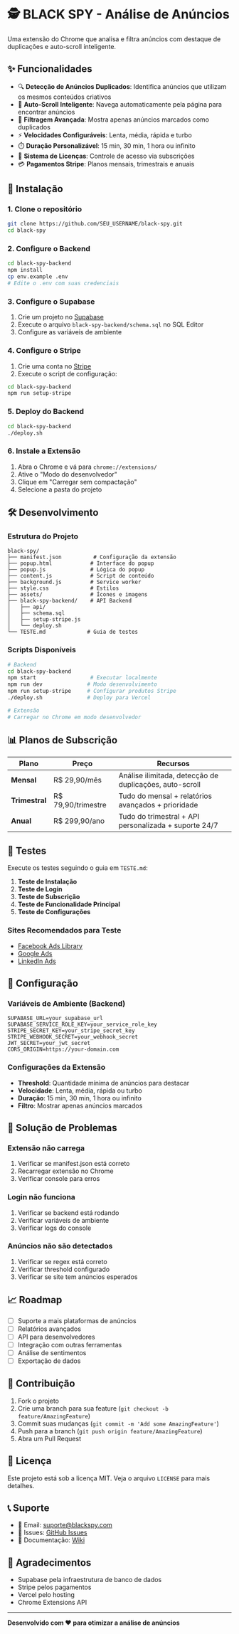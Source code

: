 # 🕵️ BLACK SPY - Análise de Anúncios

Uma extensão do Chrome que analisa e filtra anúncios com destaque de duplicações e auto-scroll inteligente.

## ✨ Funcionalidades

- 🔍 **Detecção de Anúncios Duplicados**: Identifica anúncios que utilizam os mesmos conteúdos criativos
- 🚀 **Auto-Scroll Inteligente**: Navega automaticamente pela página para encontrar anúncios
- 🎯 **Filtragem Avançada**: Mostra apenas anúncios marcados como duplicados
- ⚡ **Velocidades Configuráveis**: Lenta, média, rápida e turbo
- ⏱️ **Duração Personalizável**: 15 min, 30 min, 1 hora ou infinito
- 🔐 **Sistema de Licenças**: Controle de acesso via subscrições
- 💳 **Pagamentos Stripe**: Planos mensais, trimestrais e anuais

## 🚀 Instalação

### 1. Clone o repositório
```bash
git clone https://github.com/SEU_USERNAME/black-spy.git
cd black-spy
```

### 2. Configure o Backend
```bash
cd black-spy-backend
npm install
cp env.example .env
# Edite o .env com suas credenciais
```

### 3. Configure o Supabase
1. Crie um projeto no [Supabase](https://supabase.com)
2. Execute o arquivo `black-spy-backend/schema.sql` no SQL Editor
3. Configure as variáveis de ambiente

### 4. Configure o Stripe
1. Crie uma conta no [Stripe](https://stripe.com)
2. Execute o script de configuração:
```bash
cd black-spy-backend
npm run setup-stripe
```

### 5. Deploy do Backend
```bash
cd black-spy-backend
./deploy.sh
```

### 6. Instale a Extensão
1. Abra o Chrome e vá para `chrome://extensions/`
2. Ative o "Modo do desenvolvedor"
3. Clique em "Carregar sem compactação"
4. Selecione a pasta do projeto

## 🛠️ Desenvolvimento

### Estrutura do Projeto
```
black-spy/
├── manifest.json          # Configuração da extensão
├── popup.html            # Interface do popup
├── popup.js              # Lógica do popup
├── content.js            # Script de conteúdo
├── background.js         # Service worker
├── style.css             # Estilos
├── assets/               # Ícones e imagens
├── black-spy-backend/    # API Backend
│   ├── api/
│   ├── schema.sql
│   ├── setup-stripe.js
│   └── deploy.sh
└── TESTE.md             # Guia de testes
```

### Scripts Disponíveis
```bash
# Backend
cd black-spy-backend
npm start                 # Executar localmente
npm run dev              # Modo desenvolvimento
npm run setup-stripe     # Configurar produtos Stripe
./deploy.sh              # Deploy para Vercel

# Extensão
# Carregar no Chrome em modo desenvolvedor
```

## 📊 Planos de Subscrição

| Plano | Preço | Recursos |
|-------|-------|----------|
| **Mensal** | R$ 29,90/mês | Análise ilimitada, detecção de duplicações, auto-scroll |
| **Trimestral** | R$ 79,90/trimestre | Tudo do mensal + relatórios avançados + prioridade |
| **Anual** | R$ 299,90/ano | Tudo do trimestral + API personalizada + suporte 24/7 |

## 🧪 Testes

Execute os testes seguindo o guia em `TESTE.md`:

1. **Teste de Instalação**
2. **Teste de Login**
3. **Teste de Subscrição**
4. **Teste de Funcionalidade Principal**
5. **Teste de Configurações**

### Sites Recomendados para Teste
- [Facebook Ads Library](https://www.facebook.com/ads/library/)
- [Google Ads](https://ads.google.com/)
- [LinkedIn Ads](https://www.linkedin.com/campaignmanager/)

## 🔧 Configuração

### Variáveis de Ambiente (Backend)
```env
SUPABASE_URL=your_supabase_url
SUPABASE_SERVICE_ROLE_KEY=your_service_role_key
STRIPE_SECRET_KEY=your_stripe_secret_key
STRIPE_WEBHOOK_SECRET=your_webhook_secret
JWT_SECRET=your_jwt_secret
CORS_ORIGIN=https://your-domain.com
```

### Configurações da Extensão
- **Threshold**: Quantidade mínima de anúncios para destacar
- **Velocidade**: Lenta, média, rápida ou turbo
- **Duração**: 15 min, 30 min, 1 hora ou infinito
- **Filtro**: Mostrar apenas anúncios marcados

## 🐛 Solução de Problemas

### Extensão não carrega
1. Verificar se manifest.json está correto
2. Recarregar extensão no Chrome
3. Verificar console para erros

### Login não funciona
1. Verificar se backend está rodando
2. Verificar variáveis de ambiente
3. Verificar logs do console

### Anúncios não são detectados
1. Verificar se regex está correto
2. Verificar threshold configurado
3. Verificar se site tem anúncios esperados

## 📈 Roadmap

- [ ] Suporte a mais plataformas de anúncios
- [ ] Relatórios avançados
- [ ] API para desenvolvedores
- [ ] Integração com outras ferramentas
- [ ] Análise de sentimentos
- [ ] Exportação de dados

## 🤝 Contribuição

1. Fork o projeto
2. Crie uma branch para sua feature (`git checkout -b feature/AmazingFeature`)
3. Commit suas mudanças (`git commit -m 'Add some AmazingFeature'`)
4. Push para a branch (`git push origin feature/AmazingFeature`)
5. Abra um Pull Request

## 📄 Licença

Este projeto está sob a licença MIT. Veja o arquivo `LICENSE` para mais detalhes.

## 📞 Suporte

- 📧 Email: suporte@blackspy.com
- 🐛 Issues: [GitHub Issues](https://github.com/SEU_USERNAME/black-spy/issues)
- 📖 Documentação: [Wiki](https://github.com/SEU_USERNAME/black-spy/wiki)

## 🙏 Agradecimentos

- Supabase pela infraestrutura de banco de dados
- Stripe pelos pagamentos
- Vercel pelo hosting
- Chrome Extensions API

---

**Desenvolvido com ❤️ para otimizar a análise de anúncios**
